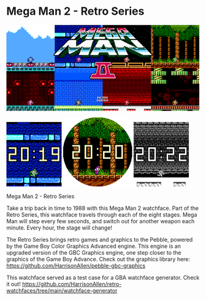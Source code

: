 # Mega Man 2 - Retro Series

![Banner](appstore/banner/Banner.png)

![Basalt](appstore/basalt/1.png) ![Chalk](appstore/chalk/1.png) ![Diorite](appstore/diorite/1.png)

Mega Man 2 - Retro Series

Take a trip back in time to 1988 with this Mega Man 2 watchface. Part of the Retro Series, this watchface travels through each of the eight stages. Mega Man will step every few seconds, and switch out for another weapon each minute. Every hour, the stage will change!

The Retro Series brings retro games and graphics to the Pebble, powered by the Game Boy Color Graphics Advanced engine. This engine is an upgraded version of the GBC Graphics engine, one step closer to the graphics of the Game Boy Advance. Check out the graphics library here: https://github.com/HarrisonAllen/pebble-gbc-graphics

This watchface served as a test case for a GBA watchface generator. Check it out! https://github.com/HarrisonAllen/retro-watchfaces/tree/main/watchface-generator
